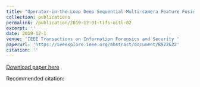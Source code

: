 ```yaml
---
title: "Operator-in-the-Loop Deep Sequential Multi-camera Feature Fusion for Person Re-identification"
collection: publications
permalink: /publication/2019-12-01-tifs-oitl-02
excerpt: ''
date: 2019-12-1
venue: 'IEEE Transactions on Information Forensics and Security '
paperurl: 'https://ieeexplore.ieee.org/abstract/document/8922622'
citation: ''
---
```


[Download paper here](https://ieeexplore.ieee.org/abstract/document/8922622)

Recommended citation: 